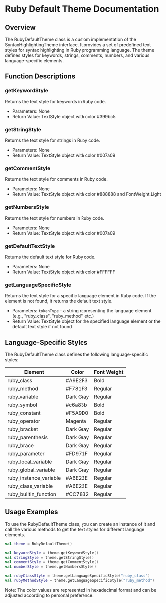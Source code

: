 # Ruby Default Theme Documentation

## Overview

The RubyDefaultTheme class is a custom implementation of the SyntaxHighlightingTheme interface. It provides a set of predefined text styles for syntax highlighting in Ruby programming language. The theme defines styles for keywords, strings, comments, numbers, and various language-specific elements.

## Function Descriptions

### getKeywordStyle

Returns the text style for keywords in Ruby code.

* Parameters: None
* Return Value: TextStyle object with color #399bc5

### getStringStyle

Returns the text style for strings in Ruby code.

* Parameters: None
* Return Value: TextStyle object with color #007a09

### getCommentStyle

Returns the text style for comments in Ruby code.

* Parameters: None
* Return Value: TextStyle object with color #888888 and FontWeight.Light

### getNumbersStyle

Returns the text style for numbers in Ruby code.

* Parameters: None
* Return Value: TextStyle object with color #007a09

### getDefaultTextStyle

Returns the default text style for Ruby code.

* Parameters: None
* Return Value: TextStyle object with color #FFFFFF

### getLanguageSpecificStyle

Returns the text style for a specific language element in Ruby code. If the element is not found, it returns the default text style.

* Parameters: `tokenType` - a string representing the language element (e.g., "ruby_class", "ruby_method", etc.)
* Return Value: TextStyle object for the specified language element or the default text style if not found

## Language-Specific Styles

The RubyDefaultTheme class defines the following language-specific styles:

| Element | Color | Font Weight |
| --- | --- | --- |
| ruby_class | #A9E2F3 | Bold |
| ruby_method | #F781F3 | Regular |
| ruby_variable | Dark Gray | Regular |
| ruby_symbol | #c6a83b | Bold |
| ruby_constant | #F5A9D0 | Bold |
| ruby_operator | Magenta | Regular |
| ruby_bracket | Dark Gray | Regular |
| ruby_parenthesis | Dark Gray | Regular |
| ruby_brace | Dark Gray | Regular |
| ruby_parameter | #FD971F | Regular |
| ruby_local_variable | Dark Gray | Regular |
| ruby_global_variable | Dark Gray | Regular |
| ruby_instance_variable | #A6E22E | Regular |
| ruby_class_variable | #A6E22E | Regular |
| ruby_builtin_function | #CC7832 | Regular |

## Usage Examples

To use the RubyDefaultTheme class, you can create an instance of it and call the various methods to get the text styles for different language elements.

```kotlin
val theme = RubyDefaultTheme()

val keywordStyle = theme.getKeywordStyle()
val stringStyle = theme.getStringStyle()
val commentStyle = theme.getCommentStyle()
val numberStyle = theme.getNumbersStyle()

val rubyClassStyle = theme.getLanguageSpecificStyle("ruby_class")
val rubyMethodStyle = theme.getLanguageSpecificStyle("ruby_method")
```

Note: The color values are represented in hexadecimal format and can be adjusted according to personal preference.